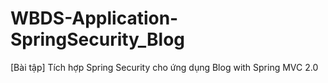 # WBDS-Application-SpringSecurity_Blog
[Bài tập] Tích hợp Spring Security cho ứng dụng Blog  with Spring MVC 2.0
